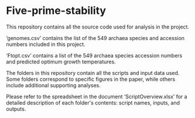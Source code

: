# Five-prime-stability

This repository contains all the source code used for analysis in the project.

‘genomes.csv’ contains the list of the 549 archaea species and accession numbers included in this project.

‘Ftopt.csv’ contains a list of the 549 archaea species accession numbers and predicted optimum growth temperatures.

The folders in this repository contain all the scripts and input data used. Some folders correspond to specific figures in the paper, while others include additional supporting analyses.

Please refer to the spreadsheet in the document ‘ScriptOverview.xlsx’ for a detailed description of each folder's contents: script names, inputs, and outputs.

